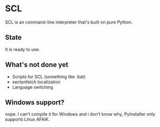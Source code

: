# SCL
SCL is an command-line interpreter that's built on pure Python.

## State
It is ready to use.

## What's not done yet
* Scripts for SCL (something like .bat)
* sectonfetch localization
* Language switching

## Windows support?
nope. I can't compile it for Windows and i don't know why, PyInstaller only supports Linux AFAIK.
